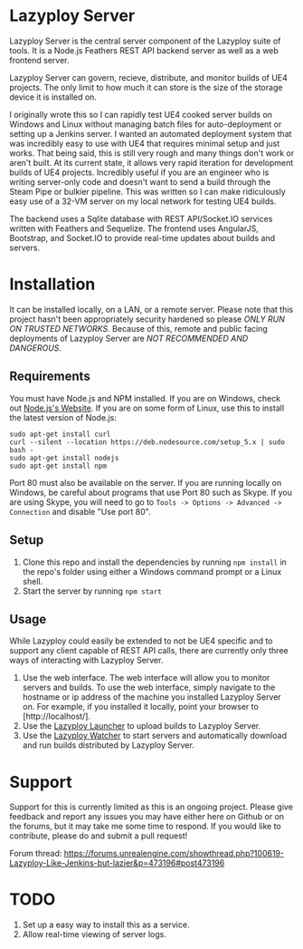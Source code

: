 # Lazyploy Server

Lazyploy Server is the central server component of the Lazyploy suite of tools. It is a Node.js Feathers REST API backend server as well as a web frontend server.

Lazyploy Server can govern, recieve, distribute, and monitor builds of UE4 projects. The only limit to how much it can store is the size of the storage device it is installed on. 

I originally wrote this so I can rapidly test UE4 cooked server builds on Windows and Linux without managing batch files for auto-deployment or setting up a Jenkins server. I wanted an automated deployment system that was incredibly easy to use with UE4 that requires minimal setup and just works. That being said, this is still very rough and many things don't work or aren't built. At its current state, it allows very rapid iteration for development builds of UE4 projects. Incredibly useful if you are an engineer who is writing server-only code and doesn't want to send a build through the Steam Pipe or bulkier pipeline. This was written so I can make ridiculously easy use of a 32-VM server on my local network for testing UE4 builds.

The backend uses a Sqlite database with REST API/Socket.IO services written with Feathers and Sequelize. The frontend uses AngularJS, Bootstrap, and Socket.IO to provide real-time updates about builds and servers. 

# Installation

It can be installed locally, on a LAN, or a remote server. Please note that this project hasn't been appropriately security hardened so please _ONLY RUN ON TRUSTED NETWORKS_. Because of this, remote and public facing deployments of Lazyploy Server are _NOT RECOMMENDED AND DANGEROUS_.

## Requirements

You must have Node.js and NPM installed.
If you are on Windows, check out [Node.js's Website](https://nodejs.org/en/).
If you are on some form of Linux, use this to install the latest version of Node.js:
    
    sudo apt-get install curl
    curl --silent --location https://deb.nodesource.com/setup_5.x | sudo bash -
    sudo apt-get install nodejs
    sudo apt-get install npm

Port 80 must also be available on the server. If you are running locally on Windows, be careful about programs that use Port 80 such as Skype. If you are using Skype, you will need to go to `Tools -> Options -> Advanced -> Connection` and disable "Use port 80".

## Setup

1. Clone this repo and install the dependencies by running `npm install` in the repo's folder using either a Windows command prompt or a Linux shell.
1. Start the server by running `npm start`

## Usage

While Lazyploy could easily be extended to not be UE4 specific and to support any client capable of REST API calls, there are currently only three ways of interacting with Lazyploy Server.

1. Use the web interface. The web interface will allow you to monitor servers and builds. To use the web interface, simply navigate to the hostname or ip address of the machine you installed Lazyploy Server on. For example, if you installed it locally, point your browser to [http://localhost/].
1. Use the [Lazyploy Launcher](https://github.com/Allar/lazyploy-launcher) to upload builds to Lazyploy Server.
1. Use the [Lazyploy Watcher](https://github.com/Allar/lazyploy-watcher) to start servers and automatically download and run builds distributed by Lazyploy Server.

# Support

Support for this is currently limited as this is an ongoing project. Please give feedback and report any issues you may have either here on Github or on the forums, but it may take me some time to respond. If you would like to contribute, please do and submit a pull request!

Forum thread: https://forums.unrealengine.com/showthread.php?100619-Lazyploy-Like-Jenkins-but-lazier&p=473196#post473196

# TODO

1. Set up a easy way to install this as a service.
1. Allow real-time viewing of server logs.